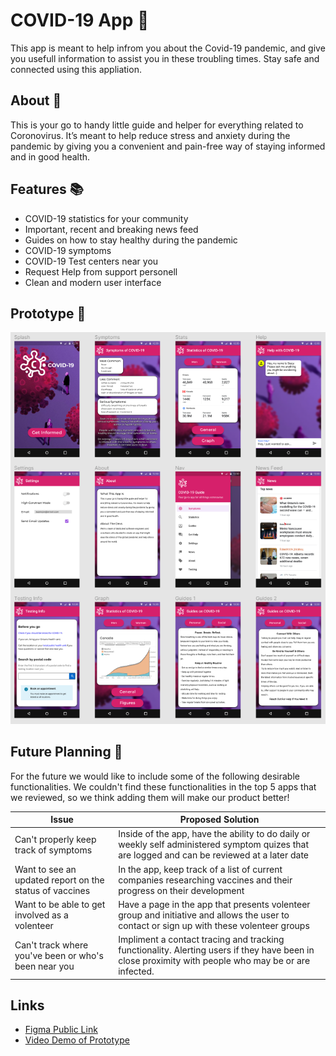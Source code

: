 # COVID-19 App :microscope:
This app is meant to help infrom you about the Covid-19 pandemic, and give you
usefull information to assist you in these troubling times. Stay safe and
connected using this appliation.

## About :eyes:

This is your go to handy little guide and helper for everything related 
to Coronovirus. It’s meant to help reduce stress and anxiety during the 
pandemic by giving you a convenient and pain-free way of staying informed 
and in good health.

## Features :books:

- COVID-19 statistics for your community
- Important, recent and breaking news feed
- Guides on how to stay healthy during the pandemic
- COVID-19 symptoms
- COVID-19 Test centers near you
- Request Help from support personell
- Clean and modern user interface

## Prototype :iphone:

![Design Mockup](./prototype.PNG)

## Future Planning :calendar:

For the future we would like to include some of the following desirable
functionalities. We couldn't find these functionalities in the top 5 apps
that we reviewed, so we think adding them will make our product better!

| Issue                                                     | Proposed Solution                                                                                                                                                               |
| --------------------------------------------------------- | ------------------------------------------------------------------------------------------------------------------------------------------------------------------------------- |
| Can't properly keep track of symptoms                     | Inside of the app, have the ability to do daily or weekly self administered symptom quizes that are logged and can be reviewed at a later date                                  |
| Want to see an updated report on the status of vaccines   | In the app, keep track of a list of current companies researching vaccines and their progress on their development                                                              |
| Want to be able to get involved as a volenteer            | Have a page in the app that presents volenteer group and initiative and allows the user to contact or sign up with these volenteer groups                                       |
| Can't track where you've been or who's been near you      | Impliment a contact tracing and tracking functionality. Alerting users if they have been in close proximity with people who may be or are infected.                             |

## Links

- [Figma Public Link](https://www.figma.com/file/9qdxCbwLOMr1S8tLRo25aT/Assign1-Brian-Mulhall?node-id=34%3A149)
- [Video Demo of Prototype](https://sheridanc-my.sharepoint.com/:v:/g/personal/mulhalbr_shernet_sheridancollege_ca/EdTqtodng81FkOEDsn-GprkB0HGmgiC-b-jJ62kTPfwjEg?e=UrZqdY)
